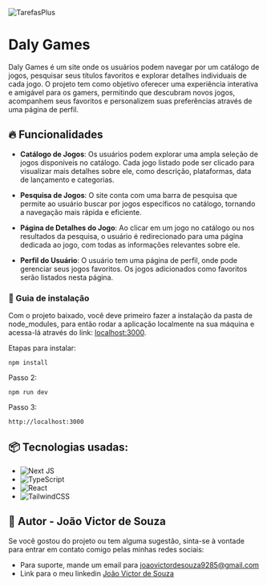 ![TarefasPlus](https://i.imgur.com/dwb8vFW.png)

# Daly Games

Daly Games é um site onde os usuários podem navegar por um catálogo de jogos, pesquisar seus títulos favoritos e explorar detalhes individuais de cada jogo. O projeto tem como objetivo oferecer uma experiência interativa e amigável para os gamers, permitindo que descubram novos jogos, acompanhem seus favoritos e personalizem suas preferências através de uma página de perfil.

## 🔥 Funcionalidades

- **Catálogo de Jogos**: Os usuários podem explorar uma ampla seleção de jogos disponíveis no catálogo. Cada jogo listado pode ser clicado para visualizar mais detalhes sobre ele, como descrição, plataformas, data de lançamento e categorias.

- **Pesquisa de Jogos**: O site conta com uma barra de pesquisa que permite ao usuário buscar por jogos específicos no catálogo, tornando a navegação mais rápida e eficiente.

- **Página de Detalhes do Jogo**: Ao clicar em um jogo no catálogo ou nos resultados da pesquisa, o usuário é redirecionado para uma página dedicada ao jogo, com todas as informações relevantes sobre ele.

- **Perfil do Usuário**: O usuário tem uma página de perfil, onde pode gerenciar seus jogos favoritos. Os jogos adicionados como favoritos serão listados nesta página.


### 🔨 Guia de instalação

Com o projeto baixado, você deve primeiro fazer a instalação da pasta de node_modules, para então rodar a aplicação localmente na sua máquina e acessa-lá através do link: [localhost:3000](htttp://localhost:3000).

Etapas para instalar:

```
npm install
```
Passo 2:
```
npm run dev
```
Passo 3:
```
http://localhost:3000
```

## 📦 Tecnologias usadas:


* ![Next JS](https://img.shields.io/badge/Next-black?style=for-the-badge&logo=next.js&logoColor=white)
* ![TypeScript](https://img.shields.io/badge/typescript-%23007ACC.svg?style=for-the-badge&logo=typescript&logoColor=white)
* ![React](https://img.shields.io/badge/react-%2320232a.svg?style=for-the-badge&logo=react&logoColor=%2361DAFB)
* ![TailwindCSS](https://img.shields.io/badge/tailwindcss-%2338B2AC.svg?style=for-the-badge&logo=tailwind-css&logoColor=white)


## 👷 Autor - João Victor de Souza

Se você gostou do projeto ou tem alguma sugestão, sinta-se à vontade para entrar em contato comigo pelas minhas redes sociais:

* Para suporte, mande um email para joaovictordesouza9285@gmail.com
* Link para o meu linkedin [João Victor de Souza](https://url_do_link)